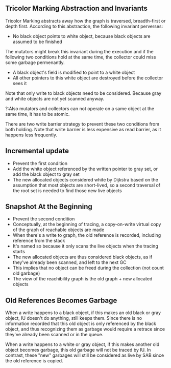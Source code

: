 ## Tricolor Marking Abstraction and Invariants

Tricolor Marking abstracts away how the graph is traversed, breadth-first or depth first. According to this abstraction, the following invariant perverses:

- No black object points to white object, because black objects are assumed to be finished

The mutators might break this invariant during the execution and if the following two conditions hold at the same time, the collector could miss some garbage permenantly.
- A black object's field is modified to point to a white object
- All other pointers to this white object are destroyed before the collector sees it

Note that only write to black objects need to be considered. Because gray and white objects are not yet scanned anyway. 

?:Also mutators and collectors can not operate on a same object at the same time, it has to be atomic.

There are two write barrier strategy to prevent these two conditions from both holding. Note that write barrier is less expensive as read barrier, as it happens less frequently.

## Incremental update
- Prevent the first condition
- Add the white object referenced by the written pointer to gray set, or add the black object to gray set
- The new allocated objects considered white by Dijkstra based on the assumption that most objects are short-lived, so a second traversal of the root set is needed to find those new live objects

## Snapshot At the Beginning
- Prevent the second condition
- Conceptually, at the beginning of tracing, a copy-on-write virtual copy of the graph of reachable objects are made
- When there's a write to graph, the old reference is recorded, including reference from the stack
- It's named so because it only scans the live objects when the tracing starts
- The new allocated objects are thus considered black objects, as if they've already been scanned, and left to the next GC
- This implies that no object can be freed during the collection (not count old garbage)
- The view of the reachibility graph is the old graph + new allocated objects

## Old References Becomes Garbage
When a write happens to a black object, if this makes an old black or gray object, IU doesn't do anything, still keeps them. Since there is no information recorded that this old object is only referenced by the black object, and thus recognizing them as garbage would require a retrace since they've already been scanned or in the queue.

When a write happens to a white or gray object, if this makes another old object becomes garbage, this old garbage will not be traced by IU. In contrast, these "new" garbages will still be considered as live by SAB since the old reference is copied.
